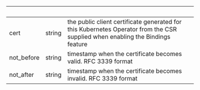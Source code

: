 <!-- Code generated for API Clients. DO NOT EDIT. -->

| &nbsp;     | &nbsp; | &nbsp;                                                                                                                        |
| ---------- | ------ | ----------------------------------------------------------------------------------------------------------------------------- |
| cert       | string | the public client certificate generated for this Kubernetes Operator from the CSR supplied when enabling the Bindings feature |
| not_before | string | timestamp when the certificate becomes valid. RFC 3339 format                                                                 |
| not_after  | string | timestamp when the certificate becomes invalid. RFC 3339 format                                                               |
